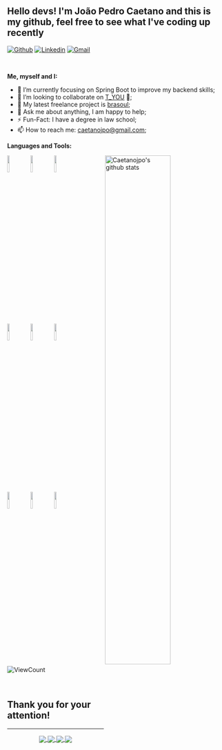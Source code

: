 <!-- Your title -->
## Hello devs! I'm João Pedro Caetano and this is my github, feel free to see what I've coding up recently

<!-- Your badges
You can use the website to generate badges: https://shields.io/
-->

[![Github](https://img.shields.io/badge/-Github-000?style=flat&logo=Github&logoColor=white)](https://github.com/caetanojpo)
[![Linkedin](https://img.shields.io/badge/-LinkedIn-blue?style=flat&logo=Linkedin&logoColor=white)](https://www.linkedin.com/in/caetanojpo/)
[![Gmail](https://img.shields.io/badge/-Gmail-c14438?style=flat&logo=Gmail&logoColor=white)](mailto:caetanojpo@gmail.com)

&nbsp;

<!-- Talking about you -->
**Me, myself and I:**

<!-- Any image aligned to the right. Beware the width 
<img width="55%" align="right" alt="Github" src="https://media.licdn.com/dms/image/D4D16AQEzLcMb-qYylA/profile-displaybackgroundimage-shrink_350_1400/0/1675171841890?e=1682553600&v=beta&t=R_4Q5GOHlhA9fHtzbJbjD-AoyJGkI_kahxN3pE8_qDg" />
-->

<!--- 👨🏽‍💻 My most recent project is [Vale Imoveis ADM](https://github.com/caetanojpo/valeimoveisadmin); -->
- 🌱 I’m currently focusing on Spring Boot to improve my backend skills; 
- 👯 I’m looking to collaborate on [T_YOU](https://www.linkedin.com/company/102191177/admin/feed/posts/) 🤝;
- 🌄 My latest freelance project is [brasoul](https://www.brasoulbeautycare.com/);
- 💬 Ask me about anything, I am happy to help;
- ⚡️ Fun-Fact: I have a degree in law school;
- 📫 How to reach me: caetanojpo@gmail.com;

**Languages and Tools:** 

<!-- Your github readme stats
You can use this api: https://github.com/anuraghazra/github-readme-stats
-->
<p>
  <a href="https://github.com/caetanojpo/handle-path-oz">
    <img width="55%" align="right" alt="Caetanojpo's github stats" src="https://github-readme-stats.vercel.app/api?username=caetanojpo&show_icons=true&hide_border=true" />
  </a>

  <!-- Your languages and tools. Be careful with the alignment. 
  You can use this sites to get logos: https://www.vectorlogo.zone or https://simpleicons.org/
  -->

  <code><img width="10%" src="https://www.vectorlogo.zone/logos/springio/springio-ar21.svg"></code>
  <code><img width="10%" src="https://www.vectorlogo.zone/logos/java/java-ar21.svg"></code>
  <code><img width="10%" src="https://www.vectorlogo.zone/logos/docker/docker-ar21.svg"></code>
  <br />
  <code><img width="10%" src="https://www.vectorlogo.zone/logos/nestjs/nestjs-ar21.svg"></code>
  <code><img width="10%" src="https://www.vectorlogo.zone/logos/typescriptlang/typescriptlang-ar21.svg"></code>
  <code><img width="10%" src="https://www.vectorlogo.zone/logos/nodejs/nodejs-horizontal.svg"></code>
  <br />
  <code><img width="10%" src="https://www.vectorlogo.zone/logos/reactjs/reactjs-ar21.svg"></code>
  <code><img width="10%" src="https://upload.vectorlogo.zone/logos/nextjs/images/2d3864ef-00e0-4026-ab1d-30e4a98e2899.svg"></code>
  <code><img width="10%" src="https://www.vectorlogo.zone/logos/vuejs/vuejs-ar21.svg"></code>
</p>

<!-- Your hits or visitors
site: http://hits.dwyl.com or https://visitor-badge.glitch.me
Both apis are in trouble due to the number of requests, if you know any other to register visitors, great
-->
<p align="left">
  <img alt="ViewCount" src="https://views.whatilearened.today/views/github/caetanojpo/caetanojpo.svg" />
</p>
<br>

## Thank you for your attention!

---

<!-- Its main projects -->
<p align="center">
  <a href="https://github.com/caetanojpo/tivia-test">
    <img align="center" src="https://github-readme-stats.vercel.app/api/pin/?username=caetanojpo&repo=tivia-test" />
  </a>
    <a href="https://github.com/caetanojpo/picpay-challenge">
    <img align="center" src="https://github-readme-stats.vercel.app/api/pin/?username=caetanojpo&repo=picpay-challenge" />
  </a>
    </a>
    <a href="https://github.com/caetanojpo/miscota">
    <img align="center" src="https://github-readme-stats.vercel.app/api/pin/?username=caetanojpo&repo=miscota" />
  </a>
   <a href="https://www.brasoulbeautycare.com/">
    <img align="center" src="https://github-readme-stats.vercel.app/api/pin/?username=caetanojpo&repo=brasoul-beauty-care" />
  </a>
  
</p>

<!-- This readme was created by Murillo Comino - https://github.com/onimur -->
